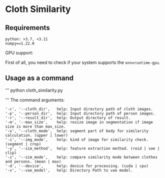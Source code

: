 # Cloth Similarity

## Requirements

```
python: >3.7, <3.11
numpy==1.22.0
```


GPU support:

First of all, you need to check if your system supports the `onnxruntime-gpu`.

## Usage as a command

'''
python cloth_similarity.py

'''
The command arguments:

    '-c', '--cloth_dir',   help: Input directory path of cloth images.
    '-p', '--person_dir',  help: Input directory path of person images.
    '-r', '--result_dir',  help: Output directory of result.
    '-m', '--max_size',    help: resize image in segmentation if image size is more than max_size.
    '-x', '--cloth_mode',  help: segment part of body for similarity calculation. (upper | lower)
    '-i', '--img_mode',    help: kind of image for similarity check. (segment | crop)
    '-y', '--sim_method',  help: feature extraction method. (reid | vae | clip)
    '-z', '--sim_mode',    help: compare similarity mode between clothes and persons. (mean | max)
    '-d', '--device',      help: device for processing. (cuda | cpu)
    '-v', '--vae_model',   help: Directory Path to vae model.
